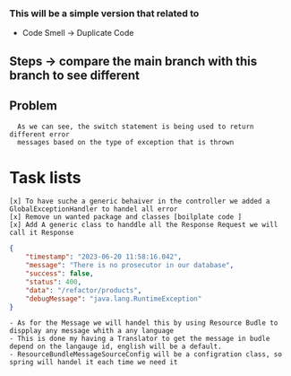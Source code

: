 ### This will be a simple version that related to 

- Code Smell -> Duplicate Code

## Steps -> compare the main branch with this branch to see different
 
## Problem 
	
	  As we can see, the switch statement is being used to return different error
	  messages based on the type of exception that is thrown
	 

# Task lists
    [x] To have suche a generic behaiver in the controller we added a GlobalExceptionHandler to handel all error 
    [x] Remove un wanted package and classes [boilplate code ]
    [x] Add A generic class to handdle all the Response Request we will call it Response



```json
{
    "timestamp": "2023-06-20 11:58:16.042",
    "message": "There is no prosecutor in our database",
    "success": false,
    "status": 400,
    "data": "/refactor/products",
    "debugMessage": "java.lang.RuntimeException"
}
```


    - As for the Message we will handel this by using Resource Budle to dispplay any message whith a any language
    - This is done my having a Translator to get the message in budle depend on the langauge id, english will be a default.
    - ResourceBundleMessageSourceConfig will be a configration class, so spring will handel it each time we need it
    
